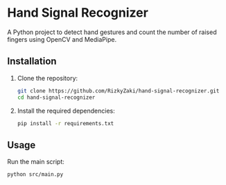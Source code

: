 # Hand Signal Recognizer

A Python project to detect hand gestures and count the number of raised fingers using OpenCV and MediaPipe.

## Installation

1. Clone the repository:

   ```bash
   git clone https://github.com/RizkyZaki/hand-signal-recognizer.git
   cd hand-signal-recognizer
   ```

2. Install the required dependencies:

   ```bash
   pip install -r requirements.txt
   ```

## Usage

Run the main script:

```bash
python src/main.py
```
